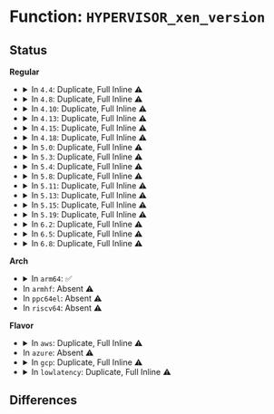 # Function: <code>HYPERVISOR_xen_version</code>

## Status
<b>Regular</b>
<ul>
<li>
<details>
<summary>In <code>4.4</code>: Duplicate, Full Inline ⚠️</summary>

**Collision:** Static Duplication

**Inline:** Full

**Transformation:** False

**Instances:**

```
In arch/x86/xen/enlighten.c (ffffffff81f60516)
Location: arch/x86/include/asm/xen/hypercall.h:374
Inline: True
Inline callers:
  - arch/x86/xen/enlighten.c:xen_banner
  - arch/x86/xen/enlighten.c:xen_banner
```
```
In arch/x86/xen/irq.c (ffffffff810233d1)
Location: arch/x86/include/asm/xen/hypercall.h:374
Inline: True
Inline callers:
  - arch/x86/xen/irq.c:xen_restore_fl
  - arch/x86/xen/irq.c:xen_irq_enable
```
```
In drivers/xen/features.c (ffffffff814c6356)
Location: arch/x86/include/asm/xen/hypercall.h:374
Inline: True
Inline callers:
  - drivers/xen/features.c:xen_setup_features
```
```
In drivers/xen/sys-hypervisor.c (ffffffff814d38b6)
Location: arch/x86/include/asm/xen/hypercall.h:374
Inline: True
Inline callers:
  - drivers/xen/sys-hypervisor.c:features_show
  - drivers/xen/sys-hypervisor.c:pagesize_show
  - drivers/xen/sys-hypervisor.c:minor_show
  - drivers/xen/sys-hypervisor.c:major_show
  - drivers/xen/sys-hypervisor.c:virtual_start_show
  - drivers/xen/sys-hypervisor.c:changeset_show
  - drivers/xen/sys-hypervisor.c:capabilities_show
  - drivers/xen/sys-hypervisor.c:compile_date_show
  - drivers/xen/sys-hypervisor.c:compiled_by_show
  - drivers/xen/sys-hypervisor.c:compiler_show
  - drivers/xen/sys-hypervisor.c:extra_show
  - drivers/xen/sys-hypervisor.c:uuid_show
```
</details>
</li>
<li>
<details>
<summary>In <code>4.8</code>: Duplicate, Full Inline ⚠️</summary>

**Collision:** Static Duplication

**Inline:** Full

**Transformation:** False

**Instances:**

```
In arch/x86/xen/enlighten.c (ffffffff81f88183)
Location: arch/x86/include/asm/xen/hypercall.h:375
Inline: True
Inline callers:
  - arch/x86/xen/enlighten.c:xen_banner
  - arch/x86/xen/enlighten.c:xen_banner
```
```
In arch/x86/xen/irq.c (ffffffff81022803)
Location: arch/x86/include/asm/xen/hypercall.h:375
Inline: True
Inline callers:
  - arch/x86/xen/irq.c:xen_irq_enable
  - arch/x86/xen/irq.c:xen_restore_fl
```
```
In drivers/xen/features.c (ffffffff81516af6)
Location: arch/x86/include/asm/xen/hypercall.h:375
Inline: True
Inline callers:
  - drivers/xen/features.c:xen_setup_features
```
```
In drivers/xen/sys-hypervisor.c (ffffffff815244e6)
Location: arch/x86/include/asm/xen/hypercall.h:375
Inline: True
Inline callers:
  - drivers/xen/sys-hypervisor.c:features_show
  - drivers/xen/sys-hypervisor.c:pagesize_show
  - drivers/xen/sys-hypervisor.c:virtual_start_show
  - drivers/xen/sys-hypervisor.c:changeset_show
  - drivers/xen/sys-hypervisor.c:capabilities_show
  - drivers/xen/sys-hypervisor.c:compile_date_show
  - drivers/xen/sys-hypervisor.c:compiled_by_show
  - drivers/xen/sys-hypervisor.c:compiler_show
  - drivers/xen/sys-hypervisor.c:uuid_show
  - drivers/xen/sys-hypervisor.c:extra_show
  - drivers/xen/sys-hypervisor.c:minor_show
  - drivers/xen/sys-hypervisor.c:major_show
```
</details>
</li>
<li>
<details>
<summary>In <code>4.10</code>: Duplicate, Full Inline ⚠️</summary>

**Collision:** Static Duplication

**Inline:** Full

**Transformation:** False

**Instances:**

```
In arch/x86/xen/enlighten.c (ffffffff81fc3571)
Location: arch/x86/include/asm/xen/hypercall.h:375
Inline: True
Inline callers:
  - arch/x86/xen/enlighten.c:xen_banner
  - arch/x86/xen/enlighten.c:xen_banner
```
```
In arch/x86/xen/irq.c (ffffffff81022f53)
Location: arch/x86/include/asm/xen/hypercall.h:375
Inline: True
Inline callers:
  - arch/x86/xen/irq.c:xen_irq_enable
  - arch/x86/xen/irq.c:xen_restore_fl
```
```
In drivers/xen/features.c (ffffffff81542f66)
Location: arch/x86/include/asm/xen/hypercall.h:375
Inline: True
Inline callers:
  - drivers/xen/features.c:xen_setup_features
```
```
In drivers/xen/sys-hypervisor.c (ffffffff815509a6)
Location: arch/x86/include/asm/xen/hypercall.h:375
Inline: True
Inline callers:
  - drivers/xen/sys-hypervisor.c:features_show
  - drivers/xen/sys-hypervisor.c:pagesize_show
  - drivers/xen/sys-hypervisor.c:virtual_start_show
  - drivers/xen/sys-hypervisor.c:changeset_show
  - drivers/xen/sys-hypervisor.c:capabilities_show
  - drivers/xen/sys-hypervisor.c:compile_date_show
  - drivers/xen/sys-hypervisor.c:compiled_by_show
  - drivers/xen/sys-hypervisor.c:compiler_show
  - drivers/xen/sys-hypervisor.c:uuid_show
  - drivers/xen/sys-hypervisor.c:extra_show
  - drivers/xen/sys-hypervisor.c:minor_show
  - drivers/xen/sys-hypervisor.c:major_show
```
</details>
</li>
<li>
<details>
<summary>In <code>4.13</code>: Duplicate, Full Inline ⚠️</summary>

**Collision:** Static Duplication

**Inline:** Full

**Transformation:** False

**Instances:**

```
In arch/x86/xen/irq.c (ffffffff8101ac33)
Location: arch/x86/include/asm/xen/hypercall.h:380
Inline: True
Inline callers:
  - arch/x86/xen/irq.c:xen_irq_enable
  - arch/x86/xen/irq.c:xen_restore_fl
```
```
In arch/x86/xen/enlighten_pv.c (ffffffff820a5752)
Location: arch/x86/include/asm/xen/hypercall.h:380
Inline: True
Inline callers:
  - arch/x86/xen/enlighten_pv.c:xen_banner
  - arch/x86/xen/enlighten_pv.c:xen_banner
```
```
In drivers/xen/features.c (ffffffff81556e16)
Location: arch/x86/include/asm/xen/hypercall.h:380
Inline: True
Inline callers:
  - drivers/xen/features.c:xen_setup_features
```
```
In drivers/xen/sys-hypervisor.c (ffffffff81565636)
Location: arch/x86/include/asm/xen/hypercall.h:380
Inline: True
Inline callers:
  - drivers/xen/sys-hypervisor.c:buildid_show
  - drivers/xen/sys-hypervisor.c:buildid_show
  - drivers/xen/sys-hypervisor.c:features_show
  - drivers/xen/sys-hypervisor.c:pagesize_show
  - drivers/xen/sys-hypervisor.c:virtual_start_show
  - drivers/xen/sys-hypervisor.c:changeset_show
  - drivers/xen/sys-hypervisor.c:capabilities_show
  - drivers/xen/sys-hypervisor.c:compile_date_show
  - drivers/xen/sys-hypervisor.c:compiled_by_show
  - drivers/xen/sys-hypervisor.c:compiler_show
  - drivers/xen/sys-hypervisor.c:uuid_show
  - drivers/xen/sys-hypervisor.c:extra_show
  - drivers/xen/sys-hypervisor.c:minor_show
  - drivers/xen/sys-hypervisor.c:major_show
```
</details>
</li>
<li>
<details>
<summary>In <code>4.15</code>: Duplicate, Full Inline ⚠️</summary>

**Collision:** Static Duplication

**Inline:** Full

**Transformation:** False

**Instances:**

```
In arch/x86/xen/irq.c (ffffffff8101b537)
Location: arch/x86/include/asm/xen/hypercall.h:380
Inline: True
Inline callers:
  - arch/x86/xen/irq.c:xen_irq_enable
  - arch/x86/xen/irq.c:xen_restore_fl
```
```
In arch/x86/xen/enlighten_pv.c (ffffffff826abe19)
Location: arch/x86/include/asm/xen/hypercall.h:380
Inline: True
Inline callers:
  - arch/x86/xen/enlighten_pv.c:xen_banner
  - arch/x86/xen/enlighten_pv.c:xen_banner
```
```
In drivers/xen/features.c (ffffffff815bae26)
Location: arch/x86/include/asm/xen/hypercall.h:380
Inline: True
Inline callers:
  - drivers/xen/features.c:xen_setup_features
```
```
In drivers/xen/sys-hypervisor.c (ffffffff815c97d6)
Location: arch/x86/include/asm/xen/hypercall.h:380
Inline: True
Inline callers:
  - drivers/xen/sys-hypervisor.c:buildid_show
  - drivers/xen/sys-hypervisor.c:buildid_show
  - drivers/xen/sys-hypervisor.c:features_show
  - drivers/xen/sys-hypervisor.c:pagesize_show
  - drivers/xen/sys-hypervisor.c:virtual_start_show
  - drivers/xen/sys-hypervisor.c:changeset_show
  - drivers/xen/sys-hypervisor.c:capabilities_show
  - drivers/xen/sys-hypervisor.c:compile_date_show
  - drivers/xen/sys-hypervisor.c:compiled_by_show
  - drivers/xen/sys-hypervisor.c:compiler_show
  - drivers/xen/sys-hypervisor.c:uuid_show
  - drivers/xen/sys-hypervisor.c:extra_show
  - drivers/xen/sys-hypervisor.c:minor_show
  - drivers/xen/sys-hypervisor.c:major_show
```
</details>
</li>
<li>
<details>
<summary>In <code>4.18</code>: Duplicate, Full Inline ⚠️</summary>

**Collision:** Static Duplication

**Inline:** Full

**Transformation:** False

**Instances:**

```
In arch/x86/xen/irq.c (ffffffff8101bf27)
Location: arch/x86/include/asm/xen/hypercall.h:380
Inline: True
Inline callers:
  - arch/x86/xen/irq.c:xen_irq_enable
  - arch/x86/xen/irq.c:xen_restore_fl
```
```
In arch/x86/xen/enlighten_pv.c (ffffffff826d4f5e)
Location: arch/x86/include/asm/xen/hypercall.h:380
Inline: True
Inline callers:
  - arch/x86/xen/enlighten_pv.c:xen_banner
  - arch/x86/xen/enlighten_pv.c:xen_banner
```
```
In drivers/xen/features.c (ffffffff815f34e9)
Location: arch/x86/include/asm/xen/hypercall.h:380
Inline: True
Inline callers:
  - drivers/xen/features.c:xen_setup_features
```
```
In drivers/xen/sys-hypervisor.c (ffffffff81602075)
Location: arch/x86/include/asm/xen/hypercall.h:380
Inline: True
Inline callers:
  - drivers/xen/sys-hypervisor.c:buildid_show
  - drivers/xen/sys-hypervisor.c:buildid_show
  - drivers/xen/sys-hypervisor.c:pagesize_show
  - drivers/xen/sys-hypervisor.c:virtual_start_show
  - drivers/xen/sys-hypervisor.c:changeset_show
  - drivers/xen/sys-hypervisor.c:capabilities_show
  - drivers/xen/sys-hypervisor.c:compile_date_show
  - drivers/xen/sys-hypervisor.c:compiled_by_show
  - drivers/xen/sys-hypervisor.c:compiler_show
  - drivers/xen/sys-hypervisor.c:uuid_show
  - drivers/xen/sys-hypervisor.c:extra_show
  - drivers/xen/sys-hypervisor.c:minor_show
  - drivers/xen/sys-hypervisor.c:major_show
```
</details>
</li>
<li>
<details>
<summary>In <code>5.0</code>: Duplicate, Full Inline ⚠️</summary>

**Collision:** Static Duplication

**Inline:** Full

**Transformation:** False

**Instances:**

```
In arch/x86/xen/enlighten_pv.c (ffffffff8288af7b)
Location: arch/x86/include/asm/xen/hypercall.h:347
Inline: True
Inline callers:
  - arch/x86/xen/enlighten_pv.c:xen_banner
  - arch/x86/xen/enlighten_pv.c:xen_banner
```
```
In arch/x86/xen/irq.c (ffffffff81026147)
Location: arch/x86/include/asm/xen/hypercall.h:347
Inline: True
Inline callers:
  - arch/x86/xen/irq.c:xen_irq_enable
  - arch/x86/xen/irq.c:xen_restore_fl
```
```
In drivers/xen/features.c (ffffffff8160e559)
Location: arch/x86/include/asm/xen/hypercall.h:347
Inline: True
Inline callers:
  - drivers/xen/features.c:xen_setup_features
```
```
In drivers/xen/sys-hypervisor.c (ffffffff8161d165)
Location: arch/x86/include/asm/xen/hypercall.h:347
Inline: True
Inline callers:
  - drivers/xen/sys-hypervisor.c:buildid_show
  - drivers/xen/sys-hypervisor.c:buildid_show
  - drivers/xen/sys-hypervisor.c:pagesize_show
  - drivers/xen/sys-hypervisor.c:virtual_start_show
  - drivers/xen/sys-hypervisor.c:changeset_show
  - drivers/xen/sys-hypervisor.c:capabilities_show
  - drivers/xen/sys-hypervisor.c:compile_date_show
  - drivers/xen/sys-hypervisor.c:compiled_by_show
  - drivers/xen/sys-hypervisor.c:compiler_show
  - drivers/xen/sys-hypervisor.c:uuid_show
  - drivers/xen/sys-hypervisor.c:extra_show
  - drivers/xen/sys-hypervisor.c:minor_show
  - drivers/xen/sys-hypervisor.c:major_show
```
</details>
</li>
<li>
<details>
<summary>In <code>5.3</code>: Duplicate, Full Inline ⚠️</summary>

**Collision:** Static Duplication

**Inline:** Full

**Transformation:** False

**Instances:**

```
In arch/x86/xen/enlighten_pv.c (ffffffff828a2368)
Location: arch/x86/include/asm/xen/hypercall.h:362
Inline: True
Inline callers:
  - arch/x86/xen/enlighten_pv.c:xen_banner
  - arch/x86/xen/enlighten_pv.c:xen_banner
```
```
In arch/x86/xen/irq.c (ffffffff81027e52)
Location: arch/x86/include/asm/xen/hypercall.h:362
Inline: True
Inline callers:
  - arch/x86/xen/irq.c:xen_irq_enable
  - arch/x86/xen/irq.c:xen_restore_fl
```
```
In drivers/xen/features.c (ffffffff816422d9)
Location: arch/x86/include/asm/xen/hypercall.h:362
Inline: True
Inline callers:
  - drivers/xen/features.c:xen_setup_features
```
```
In drivers/xen/sys-hypervisor.c (ffffffff81650395)
Location: arch/x86/include/asm/xen/hypercall.h:362
Inline: True
Inline callers:
  - drivers/xen/sys-hypervisor.c:buildid_show
  - drivers/xen/sys-hypervisor.c:buildid_show
  - drivers/xen/sys-hypervisor.c:features_show
  - drivers/xen/sys-hypervisor.c:pagesize_show
  - drivers/xen/sys-hypervisor.c:virtual_start_show
  - drivers/xen/sys-hypervisor.c:changeset_show
  - drivers/xen/sys-hypervisor.c:capabilities_show
  - drivers/xen/sys-hypervisor.c:compile_date_show
  - drivers/xen/sys-hypervisor.c:compiled_by_show
  - drivers/xen/sys-hypervisor.c:compiler_show
  - drivers/xen/sys-hypervisor.c:uuid_show
  - drivers/xen/sys-hypervisor.c:extra_show
  - drivers/xen/sys-hypervisor.c:minor_show
  - drivers/xen/sys-hypervisor.c:major_show
```
</details>
</li>
<li>
<details>
<summary>In <code>5.4</code>: Duplicate, Full Inline ⚠️</summary>

**Collision:** Static Duplication

**Inline:** Full

**Transformation:** False

**Instances:**

```
In arch/x86/xen/enlighten_pv.c (ffffffff828a547b)
Location: arch/x86/include/asm/xen/hypercall.h:362
Inline: True
Inline callers:
  - arch/x86/xen/enlighten_pv.c:xen_banner
  - arch/x86/xen/enlighten_pv.c:xen_banner
```
```
In arch/x86/xen/irq.c (ffffffff81028762)
Location: arch/x86/include/asm/xen/hypercall.h:362
Inline: True
Inline callers:
  - arch/x86/xen/irq.c:xen_irq_enable
  - arch/x86/xen/irq.c:xen_restore_fl
```
```
In drivers/xen/features.c (ffffffff81664899)
Location: arch/x86/include/asm/xen/hypercall.h:362
Inline: True
Inline callers:
  - drivers/xen/features.c:xen_setup_features
```
```
In drivers/xen/sys-hypervisor.c (ffffffff81672935)
Location: arch/x86/include/asm/xen/hypercall.h:362
Inline: True
Inline callers:
  - drivers/xen/sys-hypervisor.c:buildid_show
  - drivers/xen/sys-hypervisor.c:buildid_show
  - drivers/xen/sys-hypervisor.c:features_show
  - drivers/xen/sys-hypervisor.c:pagesize_show
  - drivers/xen/sys-hypervisor.c:virtual_start_show
  - drivers/xen/sys-hypervisor.c:changeset_show
  - drivers/xen/sys-hypervisor.c:capabilities_show
  - drivers/xen/sys-hypervisor.c:compile_date_show
  - drivers/xen/sys-hypervisor.c:compiled_by_show
  - drivers/xen/sys-hypervisor.c:compiler_show
  - drivers/xen/sys-hypervisor.c:uuid_show
  - drivers/xen/sys-hypervisor.c:extra_show
  - drivers/xen/sys-hypervisor.c:minor_show
  - drivers/xen/sys-hypervisor.c:major_show
```
</details>
</li>
<li>
<details>
<summary>In <code>5.8</code>: Duplicate, Full Inline ⚠️</summary>

**Collision:** Static Duplication

**Inline:** Full

**Transformation:** False

**Instances:**

```
In arch/x86/xen/enlighten_pv.c (ffffffff82ccb76b)
Location: arch/x86/include/asm/xen/hypercall.h:362
Inline: True
Inline callers:
  - arch/x86/xen/enlighten_pv.c:xen_banner
  - arch/x86/xen/enlighten_pv.c:xen_banner
```
```
In arch/x86/xen/irq.c (ffffffff8102a6c2)
Location: arch/x86/include/asm/xen/hypercall.h:362
Inline: True
Inline callers:
  - arch/x86/xen/irq.c:xen_irq_enable
  - arch/x86/xen/irq.c:xen_restore_fl
```
```
In drivers/xen/features.c (ffffffff81713e99)
Location: arch/x86/include/asm/xen/hypercall.h:362
Inline: True
Inline callers:
  - drivers/xen/features.c:xen_setup_features
```
```
In drivers/xen/sys-hypervisor.c (ffffffff81723035)
Location: arch/x86/include/asm/xen/hypercall.h:362
Inline: True
Inline callers:
  - drivers/xen/sys-hypervisor.c:buildid_show
  - drivers/xen/sys-hypervisor.c:buildid_show
  - drivers/xen/sys-hypervisor.c:features_show
  - drivers/xen/sys-hypervisor.c:pagesize_show
  - drivers/xen/sys-hypervisor.c:virtual_start_show
  - drivers/xen/sys-hypervisor.c:changeset_show
  - drivers/xen/sys-hypervisor.c:capabilities_show
  - drivers/xen/sys-hypervisor.c:compile_date_show
  - drivers/xen/sys-hypervisor.c:compiled_by_show
  - drivers/xen/sys-hypervisor.c:compiler_show
  - drivers/xen/sys-hypervisor.c:uuid_show
  - drivers/xen/sys-hypervisor.c:extra_show
  - drivers/xen/sys-hypervisor.c:minor_show
  - drivers/xen/sys-hypervisor.c:major_show
```
</details>
</li>
<li>
<details>
<summary>In <code>5.11</code>: Duplicate, Full Inline ⚠️</summary>

**Collision:** Static Duplication

**Inline:** Full

**Transformation:** False

**Instances:**

```
In arch/x86/xen/enlighten_pv.c (ffffffff82fb757a)
Location: arch/x86/include/asm/xen/hypercall.h:362
Inline: True
Inline callers:
  - arch/x86/xen/enlighten_pv.c:xen_banner
  - arch/x86/xen/enlighten_pv.c:xen_banner
```
```
In arch/x86/xen/irq.c (ffffffff8102afe2)
Location: arch/x86/include/asm/xen/hypercall.h:362
Inline: True
Inline callers:
  - arch/x86/xen/irq.c:xen_irq_enable
  - arch/x86/xen/irq.c:xen_restore_fl
```
```
In drivers/xen/features.c (ffffffff81730b59)
Location: arch/x86/include/asm/xen/hypercall.h:362
Inline: True
Inline callers:
  - drivers/xen/features.c:xen_setup_features
```
```
In drivers/xen/sys-hypervisor.c (ffffffff8173fc75)
Location: arch/x86/include/asm/xen/hypercall.h:362
Inline: True
Inline callers:
  - drivers/xen/sys-hypervisor.c:buildid_show
  - drivers/xen/sys-hypervisor.c:buildid_show
  - drivers/xen/sys-hypervisor.c:features_show
  - drivers/xen/sys-hypervisor.c:pagesize_show
  - drivers/xen/sys-hypervisor.c:virtual_start_show
  - drivers/xen/sys-hypervisor.c:changeset_show
  - drivers/xen/sys-hypervisor.c:capabilities_show
  - drivers/xen/sys-hypervisor.c:compile_date_show
  - drivers/xen/sys-hypervisor.c:compiled_by_show
  - drivers/xen/sys-hypervisor.c:compiler_show
  - drivers/xen/sys-hypervisor.c:uuid_show
  - drivers/xen/sys-hypervisor.c:extra_show
  - drivers/xen/sys-hypervisor.c:minor_show
  - drivers/xen/sys-hypervisor.c:major_show
```
</details>
</li>
<li>
<details>
<summary>In <code>5.13</code>: Duplicate, Full Inline ⚠️</summary>

**Collision:** Static Duplication

**Inline:** Full

**Transformation:** False

**Instances:**

```
In arch/x86/xen/enlighten_pv.c (ffffffff831c2275)
Location: arch/x86/include/asm/xen/hypercall.h:362
Inline: True
Inline callers:
  - arch/x86/xen/enlighten_pv.c:xen_start_kernel
  - arch/x86/xen/enlighten_pv.c:xen_banner
  - arch/x86/xen/enlighten_pv.c:xen_banner
```
```
In arch/x86/xen/irq.c (ffffffff8102bb92)
Location: arch/x86/include/asm/xen/hypercall.h:362
Inline: True
Inline callers:
  - arch/x86/xen/irq.c:xen_irq_enable
```
```
In drivers/xen/features.c (ffffffff817146e9)
Location: arch/x86/include/asm/xen/hypercall.h:362
Inline: True
Inline callers:
  - drivers/xen/features.c:xen_setup_features
```
```
In drivers/xen/sys-hypervisor.c (ffffffff817236c5)
Location: arch/x86/include/asm/xen/hypercall.h:362
Inline: True
Inline callers:
  - drivers/xen/sys-hypervisor.c:buildid_show
  - drivers/xen/sys-hypervisor.c:buildid_show
  - drivers/xen/sys-hypervisor.c:features_show
  - drivers/xen/sys-hypervisor.c:pagesize_show
  - drivers/xen/sys-hypervisor.c:virtual_start_show
  - drivers/xen/sys-hypervisor.c:changeset_show
  - drivers/xen/sys-hypervisor.c:capabilities_show
  - drivers/xen/sys-hypervisor.c:compile_date_show
  - drivers/xen/sys-hypervisor.c:compiled_by_show
  - drivers/xen/sys-hypervisor.c:compiler_show
  - drivers/xen/sys-hypervisor.c:uuid_show
  - drivers/xen/sys-hypervisor.c:extra_show
  - drivers/xen/sys-hypervisor.c:minor_show
  - drivers/xen/sys-hypervisor.c:major_show
```
</details>
</li>
<li>
<details>
<summary>In <code>5.15</code>: Duplicate, Full Inline ⚠️</summary>

**Collision:** Static Duplication

**Inline:** Full

**Transformation:** False

**Instances:**

```
In arch/x86/xen/enlighten.c (ffffffff81026ea5)
Location: arch/x86/include/asm/xen/hypercall.h:362
Inline: True
Inline callers:
  - arch/x86/xen/enlighten.c:xen_running_on_version_or_later
  - arch/x86/xen/enlighten.c:xen_banner
  - arch/x86/xen/enlighten.c:xen_banner
```
```
In arch/x86/xen/irq.c (ffffffff81030302)
Location: arch/x86/include/asm/xen/hypercall.h:362
Inline: True
Inline callers:
  - arch/x86/xen/irq.c:xen_irq_enable
```
```
In drivers/xen/features.c (ffffffff81791492)
Location: arch/x86/include/asm/xen/hypercall.h:362
Inline: True
Inline callers:
  - drivers/xen/features.c:xen_setup_features
```
```
In drivers/xen/sys-hypervisor.c (ffffffff817a24d5)
Location: arch/x86/include/asm/xen/hypercall.h:362
Inline: True
Inline callers:
  - drivers/xen/sys-hypervisor.c:buildid_show
  - drivers/xen/sys-hypervisor.c:buildid_show
  - drivers/xen/sys-hypervisor.c:features_show
  - drivers/xen/sys-hypervisor.c:pagesize_show
  - drivers/xen/sys-hypervisor.c:virtual_start_show
  - drivers/xen/sys-hypervisor.c:changeset_show
  - drivers/xen/sys-hypervisor.c:capabilities_show
  - drivers/xen/sys-hypervisor.c:compile_date_show
  - drivers/xen/sys-hypervisor.c:compiled_by_show
  - drivers/xen/sys-hypervisor.c:compiler_show
  - drivers/xen/sys-hypervisor.c:uuid_show
  - drivers/xen/sys-hypervisor.c:extra_show
  - drivers/xen/sys-hypervisor.c:minor_show
  - drivers/xen/sys-hypervisor.c:major_show
```
</details>
</li>
<li>
<details>
<summary>In <code>5.19</code>: Duplicate, Full Inline ⚠️</summary>

**Collision:** Static Duplication

**Inline:** Full

**Transformation:** False

**Instances:**

```
In arch/x86/xen/enlighten.c (ffffffff8102aff7)
Location: arch/x86/include/asm/xen/hypercall.h:432
Inline: True
Inline callers:
  - arch/x86/xen/enlighten.c:xen_running_on_version_or_later
  - arch/x86/xen/enlighten.c:xen_banner
  - arch/x86/xen/enlighten.c:xen_banner
```
```
In arch/x86/xen/irq.c (ffffffff81f13590)
Location: arch/x86/include/asm/xen/hypercall.h:432
Inline: True
Inline callers:
  - arch/x86/xen/irq.c:xen_force_evtchn_callback
```
```
In drivers/xen/features.c (ffffffff818c9bb3)
Location: arch/x86/include/asm/xen/hypercall.h:432
Inline: True
Inline callers:
  - drivers/xen/features.c:xen_setup_features
```
```
In drivers/xen/sys-hypervisor.c (ffffffff818dc6d5)
Location: arch/x86/include/asm/xen/hypercall.h:432
Inline: True
Inline callers:
  - drivers/xen/sys-hypervisor.c:buildid_show
  - drivers/xen/sys-hypervisor.c:buildid_show
  - drivers/xen/sys-hypervisor.c:features_show
  - drivers/xen/sys-hypervisor.c:pagesize_show
  - drivers/xen/sys-hypervisor.c:virtual_start_show
  - drivers/xen/sys-hypervisor.c:changeset_show
  - drivers/xen/sys-hypervisor.c:capabilities_show
  - drivers/xen/sys-hypervisor.c:compile_date_show
  - drivers/xen/sys-hypervisor.c:compiled_by_show
  - drivers/xen/sys-hypervisor.c:compiler_show
  - drivers/xen/sys-hypervisor.c:uuid_show
  - drivers/xen/sys-hypervisor.c:extra_show
  - drivers/xen/sys-hypervisor.c:minor_show
  - drivers/xen/sys-hypervisor.c:major_show
```
</details>
</li>
<li>
<details>
<summary>In <code>6.2</code>: Duplicate, Full Inline ⚠️</summary>

**Collision:** Static Duplication

**Inline:** Full

**Transformation:** False

**Instances:**

```
In arch/x86/xen/enlighten.c (ffffffff81031c97)
Location: arch/x86/include/asm/xen/hypercall.h:432
Inline: True
Inline callers:
  - arch/x86/xen/enlighten.c:xen_running_on_version_or_later
  - arch/x86/xen/enlighten.c:xen_banner
  - arch/x86/xen/enlighten.c:xen_banner
```
```
In arch/x86/xen/irq.c (ffffffff820ba6b0)
Location: arch/x86/include/asm/xen/hypercall.h:432
Inline: True
Inline callers:
  - arch/x86/xen/irq.c:xen_force_evtchn_callback
```
```
In drivers/xen/features.c (ffffffff81a1aaf3)
Location: arch/x86/include/asm/xen/hypercall.h:432
Inline: True
Inline callers:
  - drivers/xen/features.c:xen_setup_features
```
```
In drivers/xen/sys-hypervisor.c (ffffffff81a2f9c5)
Location: arch/x86/include/asm/xen/hypercall.h:432
Inline: True
Inline callers:
  - drivers/xen/sys-hypervisor.c:buildid_show
  - drivers/xen/sys-hypervisor.c:buildid_show
  - drivers/xen/sys-hypervisor.c:features_show
  - drivers/xen/sys-hypervisor.c:pagesize_show
  - drivers/xen/sys-hypervisor.c:virtual_start_show
  - drivers/xen/sys-hypervisor.c:changeset_show
  - drivers/xen/sys-hypervisor.c:capabilities_show
  - drivers/xen/sys-hypervisor.c:compile_date_show
  - drivers/xen/sys-hypervisor.c:compiled_by_show
  - drivers/xen/sys-hypervisor.c:compiler_show
  - drivers/xen/sys-hypervisor.c:uuid_show
  - drivers/xen/sys-hypervisor.c:extra_show
  - drivers/xen/sys-hypervisor.c:minor_show
  - drivers/xen/sys-hypervisor.c:major_show
```
</details>
</li>
<li>
<details>
<summary>In <code>6.5</code>: Duplicate, Full Inline ⚠️</summary>

**Collision:** Static Duplication

**Inline:** Full

**Transformation:** False

**Instances:**

```
In arch/x86/xen/enlighten.c (ffffffff81031c97)
Location: arch/x86/include/asm/xen/hypercall.h:432
Inline: True
Inline callers:
  - arch/x86/xen/enlighten.c:xen_running_on_version_or_later
  - arch/x86/xen/enlighten.c:xen_banner
  - arch/x86/xen/enlighten.c:xen_banner
```
```
In arch/x86/xen/irq.c (ffffffff82139fa0)
Location: arch/x86/include/asm/xen/hypercall.h:432
Inline: True
Inline callers:
  - arch/x86/xen/irq.c:xen_force_evtchn_callback
```
```
In drivers/xen/features.c (ffffffff81a63ca3)
Location: arch/x86/include/asm/xen/hypercall.h:432
Inline: True
Inline callers:
  - drivers/xen/features.c:xen_setup_features
```
```
In drivers/xen/sys-hypervisor.c (ffffffff81a791d5)
Location: arch/x86/include/asm/xen/hypercall.h:432
Inline: True
Inline callers:
  - drivers/xen/sys-hypervisor.c:buildid_show
  - drivers/xen/sys-hypervisor.c:buildid_show
  - drivers/xen/sys-hypervisor.c:features_show
  - drivers/xen/sys-hypervisor.c:pagesize_show
  - drivers/xen/sys-hypervisor.c:virtual_start_show
  - drivers/xen/sys-hypervisor.c:changeset_show
  - drivers/xen/sys-hypervisor.c:capabilities_show
  - drivers/xen/sys-hypervisor.c:compile_date_show
  - drivers/xen/sys-hypervisor.c:compiled_by_show
  - drivers/xen/sys-hypervisor.c:compiler_show
  - drivers/xen/sys-hypervisor.c:uuid_show
  - drivers/xen/sys-hypervisor.c:extra_show
  - drivers/xen/sys-hypervisor.c:minor_show
  - drivers/xen/sys-hypervisor.c:major_show
```
</details>
</li>
<li>
<details>
<summary>In <code>6.8</code>: Duplicate, Full Inline ⚠️</summary>

**Collision:** Static Duplication

**Inline:** Full

**Transformation:** False

**Instances:**

```
In arch/x86/xen/enlighten.c (ffffffff81037f87)
Location: arch/x86/include/asm/xen/hypercall.h:432
Inline: True
Inline callers:
  - arch/x86/xen/enlighten.c:xen_running_on_version_or_later
  - arch/x86/xen/enlighten.c:xen_banner
  - arch/x86/xen/enlighten.c:xen_banner
```
```
In arch/x86/xen/irq.c (ffffffff8221bf10)
Location: arch/x86/include/asm/xen/hypercall.h:432
Inline: True
Inline callers:
  - arch/x86/xen/irq.c:xen_force_evtchn_callback
```
```
In drivers/xen/features.c (ffffffff81ab64e3)
Location: arch/x86/include/asm/xen/hypercall.h:432
Inline: True
Inline callers:
  - drivers/xen/features.c:xen_setup_features
```
```
In drivers/xen/sys-hypervisor.c (ffffffff81acb645)
Location: arch/x86/include/asm/xen/hypercall.h:432
Inline: True
Inline callers:
  - drivers/xen/sys-hypervisor.c:buildid_show
  - drivers/xen/sys-hypervisor.c:buildid_show
  - drivers/xen/sys-hypervisor.c:features_show
  - drivers/xen/sys-hypervisor.c:pagesize_show
  - drivers/xen/sys-hypervisor.c:virtual_start_show
  - drivers/xen/sys-hypervisor.c:changeset_show
  - drivers/xen/sys-hypervisor.c:capabilities_show
  - drivers/xen/sys-hypervisor.c:compile_date_show
  - drivers/xen/sys-hypervisor.c:compiled_by_show
  - drivers/xen/sys-hypervisor.c:compiler_show
  - drivers/xen/sys-hypervisor.c:uuid_show
  - drivers/xen/sys-hypervisor.c:extra_show
  - drivers/xen/sys-hypervisor.c:minor_show
  - drivers/xen/sys-hypervisor.c:major_show
```
</details>
</li>
</ul>
<b>Arch</b>
<ul>
<li>
<details>
<summary>In <code>arm64</code>: ✅</summary>

**Collision:** Unique Global

**Inline:** No

**Transformation:** False

**Instances:**

```
In None (0)
Location: None
Inline: False
Direct callers:
  - drivers/xen/features.c:xen_setup_features
  - drivers/xen/sys-hypervisor.c:buildid_show
  - drivers/xen/sys-hypervisor.c:buildid_show
  - drivers/xen/sys-hypervisor.c:features_show
  - drivers/xen/sys-hypervisor.c:pagesize_show
  - drivers/xen/sys-hypervisor.c:virtual_start_show
  - drivers/xen/sys-hypervisor.c:changeset_show
  - drivers/xen/sys-hypervisor.c:capabilities_show
  - drivers/xen/sys-hypervisor.c:compile_date_show
  - drivers/xen/sys-hypervisor.c:compiled_by_show
  - drivers/xen/sys-hypervisor.c:compiler_show
  - drivers/xen/sys-hypervisor.c:uuid_show
  - drivers/xen/sys-hypervisor.c:extra_show
  - drivers/xen/sys-hypervisor.c:minor_show
  - drivers/xen/sys-hypervisor.c:major_show
```
**Symbols:**

```
ffff8000100f0cf0-ffff8000100f0cfc: HYPERVISOR_xen_version (STB_GLOBAL)
```
</details>
</li>
<li>
In <code>armhf</code>: Absent ⚠️
</li>
<li>
In <code>ppc64el</code>: Absent ⚠️
</li>
<li>
In <code>riscv64</code>: Absent ⚠️
</li>
</ul>
<b>Flavor</b>
<ul>
<li>
<details>
<summary>In <code>aws</code>: Duplicate, Full Inline ⚠️</summary>

**Collision:** Static Duplication

**Inline:** Full

**Transformation:** False

**Instances:**

```
In arch/x86/xen/enlighten_pv.c (ffffffff82893484)
Location: arch/x86/include/asm/xen/hypercall.h:362
Inline: True
Inline callers:
  - arch/x86/xen/enlighten_pv.c:xen_banner
  - arch/x86/xen/enlighten_pv.c:xen_banner
```
```
In arch/x86/xen/irq.c (ffffffff810288c2)
Location: arch/x86/include/asm/xen/hypercall.h:362
Inline: True
Inline callers:
  - arch/x86/xen/irq.c:xen_irq_enable
  - arch/x86/xen/irq.c:xen_restore_fl
```
```
In drivers/xen/features.c (ffffffff8162a709)
Location: arch/x86/include/asm/xen/hypercall.h:362
Inline: True
Inline callers:
  - drivers/xen/features.c:xen_setup_features
```
```
In drivers/xen/sys-hypervisor.c (ffffffff81638625)
Location: arch/x86/include/asm/xen/hypercall.h:362
Inline: True
Inline callers:
  - drivers/xen/sys-hypervisor.c:buildid_show
  - drivers/xen/sys-hypervisor.c:buildid_show
  - drivers/xen/sys-hypervisor.c:features_show
  - drivers/xen/sys-hypervisor.c:pagesize_show
  - drivers/xen/sys-hypervisor.c:virtual_start_show
  - drivers/xen/sys-hypervisor.c:changeset_show
  - drivers/xen/sys-hypervisor.c:capabilities_show
  - drivers/xen/sys-hypervisor.c:compile_date_show
  - drivers/xen/sys-hypervisor.c:compiled_by_show
  - drivers/xen/sys-hypervisor.c:compiler_show
  - drivers/xen/sys-hypervisor.c:uuid_show
  - drivers/xen/sys-hypervisor.c:extra_show
  - drivers/xen/sys-hypervisor.c:minor_show
  - drivers/xen/sys-hypervisor.c:major_show
```
</details>
</li>
<li>
In <code>azure</code>: Absent ⚠️
</li>
<li>
<details>
<summary>In <code>gcp</code>: Duplicate, Full Inline ⚠️</summary>

**Collision:** Static Duplication

**Inline:** Full

**Transformation:** False

**Instances:**

```
In arch/x86/xen/enlighten_pv.c (ffffffff828a647b)
Location: arch/x86/include/asm/xen/hypercall.h:362
Inline: True
Inline callers:
  - arch/x86/xen/enlighten_pv.c:xen_banner
  - arch/x86/xen/enlighten_pv.c:xen_banner
```
```
In arch/x86/xen/irq.c (ffffffff81028722)
Location: arch/x86/include/asm/xen/hypercall.h:362
Inline: True
Inline callers:
  - arch/x86/xen/irq.c:xen_irq_enable
  - arch/x86/xen/irq.c:xen_restore_fl
```
```
In drivers/xen/features.c (ffffffff816586d9)
Location: arch/x86/include/asm/xen/hypercall.h:362
Inline: True
Inline callers:
  - drivers/xen/features.c:xen_setup_features
```
```
In drivers/xen/sys-hypervisor.c (ffffffff81666775)
Location: arch/x86/include/asm/xen/hypercall.h:362
Inline: True
Inline callers:
  - drivers/xen/sys-hypervisor.c:buildid_show
  - drivers/xen/sys-hypervisor.c:buildid_show
  - drivers/xen/sys-hypervisor.c:features_show
  - drivers/xen/sys-hypervisor.c:pagesize_show
  - drivers/xen/sys-hypervisor.c:virtual_start_show
  - drivers/xen/sys-hypervisor.c:changeset_show
  - drivers/xen/sys-hypervisor.c:capabilities_show
  - drivers/xen/sys-hypervisor.c:compile_date_show
  - drivers/xen/sys-hypervisor.c:compiled_by_show
  - drivers/xen/sys-hypervisor.c:compiler_show
  - drivers/xen/sys-hypervisor.c:uuid_show
  - drivers/xen/sys-hypervisor.c:extra_show
  - drivers/xen/sys-hypervisor.c:minor_show
  - drivers/xen/sys-hypervisor.c:major_show
```
</details>
</li>
<li>
<details>
<summary>In <code>lowlatency</code>: Duplicate, Full Inline ⚠️</summary>

**Collision:** Static Duplication

**Inline:** Full

**Transformation:** False

**Instances:**

```
In arch/x86/xen/enlighten_pv.c (ffffffff828a644f)
Location: arch/x86/include/asm/xen/hypercall.h:362
Inline: True
Inline callers:
  - arch/x86/xen/enlighten_pv.c:xen_banner
  - arch/x86/xen/enlighten_pv.c:xen_banner
```
```
In arch/x86/xen/irq.c (ffffffff810293fe)
Location: arch/x86/include/asm/xen/hypercall.h:362
Inline: True
Inline callers:
  - arch/x86/xen/irq.c:xen_irq_enable
  - arch/x86/xen/irq.c:xen_restore_fl
```
```
In drivers/xen/features.c (ffffffff81672cd9)
Location: arch/x86/include/asm/xen/hypercall.h:362
Inline: True
Inline callers:
  - drivers/xen/features.c:xen_setup_features
```
```
In drivers/xen/sys-hypervisor.c (ffffffff81680d25)
Location: arch/x86/include/asm/xen/hypercall.h:362
Inline: True
Inline callers:
  - drivers/xen/sys-hypervisor.c:buildid_show
  - drivers/xen/sys-hypervisor.c:buildid_show
  - drivers/xen/sys-hypervisor.c:features_show
  - drivers/xen/sys-hypervisor.c:pagesize_show
  - drivers/xen/sys-hypervisor.c:virtual_start_show
  - drivers/xen/sys-hypervisor.c:changeset_show
  - drivers/xen/sys-hypervisor.c:capabilities_show
  - drivers/xen/sys-hypervisor.c:compile_date_show
  - drivers/xen/sys-hypervisor.c:compiled_by_show
  - drivers/xen/sys-hypervisor.c:compiler_show
  - drivers/xen/sys-hypervisor.c:uuid_show
  - drivers/xen/sys-hypervisor.c:extra_show
  - drivers/xen/sys-hypervisor.c:minor_show
  - drivers/xen/sys-hypervisor.c:major_show
```
</details>
</li>
</ul>

## Differences
